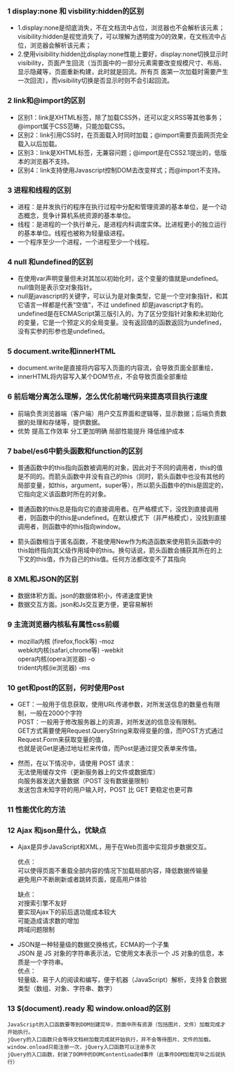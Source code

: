### 1 display:none 和 visbility:hidden的区别
* 1.display:none是彻底消失，不在文档流中占位，浏览器也不会解析该元素；visibility:hidden是视觉消失了，可以理解为透明度为0的效果，在文档流中占位，浏览器会解析该元素；  
* 2.使用visibility:hidden比display:none性能上要好，display:none切换显示时visibility，页面产生回流（当页面中的一部分元素需要改变规模尺寸、布局、显示隐藏等，页面重新构建，此时就是回流。所有页 面第一次加载时需要产生一次回流），而visibility切换是否显示时则不会引起回流。  
  
### 2 link和@import的区别 
* 区别1：link是XHTML标签，除了加载CSS外，还可以定义RSS等其他事务；@import属于CSS范畴，只能加载CSS。
* 区别2：link引用CSS时，在页面载入时同时加载；@import需要页面网页完全载入以后加载。
* 区别3：link是XHTML标签，无兼容问题；@import是在CSS2.1提出的，低版本的浏览器不支持。
* 区别4：link支持使用Javascript控制DOM去改变样式；而@import不支持。

### 3 进程和线程的区别
* 进程：是并发执行的程序在执行过程中分配和管理资源的基本单位，是一个动态概念，竞争计算机系统资源的基本单位。
* 线程：是进程的一个执行单元，是进程内科调度实体。比进程更小的独立运行的基本单位。线程也被称为轻量级进程。
* 一个程序至少一个进程，一个进程至少一个线程。
  
### 4 null 和undefined的区别
* 在使用var声明变量但未对其加以初始化时，这个变量的值就是undefined。   null值则是表示空对象指针。
* null是javascript的关键字，可以认为是对象类型，它是一个空对象指针，和其它语言一样都是代表“空值”，不过 undefined 却是javascript才有的。undefined是在ECMAScript第三版引入的，为了区分空指针对象和未初始化的变量，它是一个预定义的全局变量。没有返回值的函数返回为undefined，没有实参的形参也是undefined。

### 5 document.write和innerHTML
* document.write是直接将内容写入页面的内容流，会导致页面全部重绘，
* innerHTML将内容写入某个DOM节点，不会导致页面全部重绘

### 6 前后端分离怎么理解，怎么优化前端代码来提高项目执行速度
* 前端负责浏览器端（客户端）用户交互界面和逻辑等，显示数据；后端负责数据的处理和存储等，提供数据。
* 优势 提高工作效率  分工更加明确   局部性能提升  降低维护成本

### 7 babel/es6中箭头函数和function的区别
* 普通函数中的this指向函数被调用的对象，因此对于不同的调用者，this的值是不同的。而箭头函数中并没有自己的this（同时，箭头函数中也没有其他的局部变量，如this，argument，super等），所以箭头函数中的this是固定的，它指向定义该函数时所在的对象。

* 普通函数的this总是指向它的直接调用者。在严格模式下，没找到直接调用者，则函数中的this是undefined。在默认模式下（非严格模式），没找到直接调用者，则函数中的this指向window。

* 箭头函数相当于匿名函数，不能使用New作为构造函数来使用箭头函数中的this始终指向其父级作用域中的this。换句话说，箭头函数会捕获其所在的上下文的this值，作为自己的this值。任何方法都改变不了其指向

### 8 XML和JSON的区别
 * 数据体积方面。json的数据体积小，传递速度更快
 * 数据交互方面。json和Js交互更方便，更容易解析

### 9 主流浏览器内核私有属性css前缀
 * mozilla内核 (firefox,flock等)     -moz  
   webkit内核(safari,chrome等)   -webkit  
   opera内核(opera浏览器)         -o  
   trident内核(ie浏览器)               -ms

### 10 get和post的区别，何时使用Post
  *  GET：一般用于信息获取，使用URL传递参数，对所发送信息的数量也有限制，一般在2000个字符  
     POST：一般用于修改服务器上的资源，对所发送的信息没有限制。  
     GET方式需要使用Request.QueryString来取得变量的值，而POST方式通过Request.Form来获取变量的值，  
     也就是说Get是通过地址栏来传值，而Post是通过提交表单来传值。
  
  *  然而，在以下情况中，请使用 POST 请求：  
     无法使用缓存文件（更新服务器上的文件或数据库）  
     向服务器发送大量数据（POST 没有数据量限制）  
     发送包含未知字符的用户输入时，POST 比 GET 更稳定也更可靠 

### 11 性能优化的方法
### 12 Ajax 和json是什么，优缺点
  * Ajax是异步JavaScript和XML，用于在Web页面中实现异步数据交互。 
    
    优点：  
    可以使得页面不重载全部内容的情况下加载局部内容，降低数据传输量  
    避免用户不断刷新或者跳转页面，提高用户体验  

    缺点：  
    对搜索引擎不友好  
    要实现Ajax下的前后退功能成本较大  
    可能造成请求数的增加  
    跨域问题限制  

  * JSON是一种轻量级的数据交换格式，ECMA的一个子集   
    JSON 是 JS 对象的字符串表示法，它使用文本表示一个 JS 对象的信息，本质是一个字符串。  
    优点：  
    轻量级、易于人的阅读和编写，便于机器（JavaScript）解析，支持复合数据类型（数组、对象、字符串、数字）

### 13 $(document).ready 和 window.onload的区别
    JavaScript的入口函数要等到DOM创建完毕，页面中所有资源（包括图片、文件）加载完成才开始执行。
    jQuery的入口函数只会等待文档树加载完成就开始执行，并不会等待图片、文件的加载。
    window.onload只能注册一次，jQuery入口函数可以注册多次
    jQuery的入口函数，封装了DOM中的DOMContentLoaded事件（此事件DOM加载完毕之后就执行）

  
  
  
